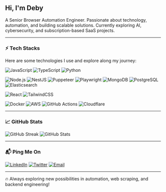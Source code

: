 ## Hi, I'm Deby  
A Senior Browser Automation Engineer. Passionate about technology, automation, and building scalable solutions. Currently exploring AI, cybersecurity, and subscription-based SaaS projects.

---

### ⚡ Tech Stacks  
Here are some technologies I use and explore along my journey:

![JavaScript](https://img.shields.io/badge/JavaScript-F7DF1E?style=for-the-badge&logo=javascript&logoColor=black)  ![TypeScript](https://img.shields.io/badge/TypeScript-3178C6?style=for-the-badge&logo=typescript&logoColor=white)  ![Python](https://img.shields.io/badge/Python-3776AB?style=for-the-badge&logo=python&logoColor=white)  

![Node.js](https://img.shields.io/badge/Node.js-339933?style=for-the-badge&logo=node.js&logoColor=white)  ![NestJS](https://img.shields.io/badge/NestJS-E0234E?style=for-the-badge&logo=nestjs&logoColor=white)  ![Puppeteer](https://img.shields.io/badge/Puppeteer-40B5A4?style=for-the-badge&logo=puppeteer&logoColor=white)  ![Playwright](https://img.shields.io/badge/Playwright-2EAD33?style=for-the-badge&logo=playwright&logoColor=white)  ![MongoDB](https://img.shields.io/badge/MongoDB-47A248?style=for-the-badge&logo=mongodb&logoColor=white)  ![PostgreSQL](https://img.shields.io/badge/PostgreSQL-336791?style=for-the-badge&logo=postgresql&logoColor=white)  ![Elasticsearch](https://img.shields.io/badge/Elasticsearch-005571?style=for-the-badge&logo=elasticsearch&logoColor=white)  

![React](https://img.shields.io/badge/React-61DAFB?style=for-the-badge&logo=react&logoColor=black)  ![TailwindCSS](https://img.shields.io/badge/TailwindCSS-38B2AC?style=for-the-badge&logo=tailwind-css&logoColor=white)  

![Docker](https://img.shields.io/badge/Docker-2496ED?style=for-the-badge&logo=docker&logoColor=white)  ![AWS](https://img.shields.io/badge/Amazon%20AWS-232F3E?style=for-the-badge&logo=amazon-aws&logoColor=white)  ![GitHub Actions](https://img.shields.io/badge/GitHub%20Actions-2088FF?style=for-the-badge&logo=github-actions&logoColor=white)  ![Cloudflare](https://img.shields.io/badge/Cloudflare-F38020?style=for-the-badge&logo=cloudflare&logoColor=white)  

---

### 📈 GitHub Stats  
![GitHub Streak](https://github-readme-streak-stats.herokuapp.com/?user=debyauto&theme=dark)  ![GitHub Stats](https://github-readme-stats.vercel.app/api?username=debyauto&show_icons=true&theme=dark)  

---

### 📬 Ping Me On  
[![LinkedIn](https://img.shields.io/badge/LinkedIn-0077B5?style=for-the-badge&logo=linkedin&logoColor=white)](https://www.linkedin.com/in/debyco/)  [![Twitter](https://img.shields.io/badge/Twitter-1DA1F2?style=for-the-badge&logo=twitter&logoColor=white)](https://x.com/debyC0)  [![Email](https://img.shields.io/badge/Email-D14836?style=for-the-badge&logo=gmail&logoColor=white)](deby.auto@gmail.com)  

---

🔥 Always exploring new possibilities in automation, web scraping, and backend engineering!

<!---
debyauto/debyauto is a ✨ special ✨ repository because its `README.md` (this file) appears on your GitHub profile.
You can click the Preview link to take a look at your changes.
--->
